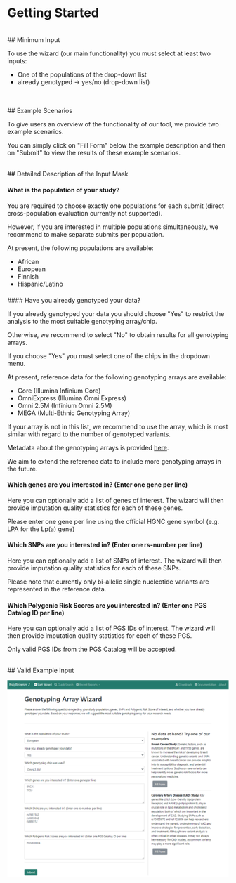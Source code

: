 # Getting Started

<br>
## Minimum Input

To use the wizard (our main functionality) you must select at least two inputs:

- One of the populations of the drop-down list
- already genotyped -> yes/no (drop-down list)
<br>
<br>
## Example Scenarios

To give users an overview of the functionality of our tool, we provide two example scenarios.

You can simply click on "Fill Form" below the example description and then on "Submit" to view the results of these example scenarios.

<br>
## Detailed Description of the Input Mask  
<p style="margin-bottom: 20px;">  </p>  

#### What is the population of your study?

You are required to choose exactly one populations for each submit (direct cross-population evaluation currently not supported).

However, if you are interested in multiple populations simultaneously, we recommend to make separate submits per population.

At present, the following populations are available:

- African
- European
- Finnish
- Hispanic/Latino
<p style="margin-bottom: 20px;">  </p>  
#### Have you already genotyped your data?

If you already genotyped your data you should choose "Yes" to restrict the analysis to the most suitable genotyping array/chip.

Otherwise, we recommend to select "No" to obtain results for all genotyping arrays.

If you choose "Yes" you must select one of the chips in the dropdown menu.

At present, reference data for the following genotyping arrays are available:

- Core (Illumina Infinium Core)
- OmniExpress (Illumina Omni Express)
- Omni 2.5M (Infinium Omni 2.5M)
- MEGA (Multi-Ethnic Genotyping Array)

If your array is not in this list, we recommend to use the array, which is most similar with regard to the number of genotyped variants.

Metadata about the genotyping arrays is provided [here](./data-sources.md).

We aim to extend the reference data to include more genotyping arrays in the future.

#### Which genes are you interested in? (Enter one gene per line)

Here you can optionally add a list of genes of interest. The wizard will then provide imputation quality statistics for each of these genes.

Please enter one gene per line using the official HGNC gene symbol (e.g. LPA for the Lp(a) gene)

#### Which SNPs are you interested in? (Enter one rs-number per line)

Here you can optionally add a list of SNPs of interest. The wizard will then provide imputation quality statistics for each of these SNPs.

Please note that currently only bi-allelic single nucleotide variants are represented in the reference data.

#### Which Polygenic Risk Scores are you interested in? (Enter one PGS Catalog ID per line)

Here you can optionally add a list of PGS IDs of interest. The wizard will then provide imputation quality statistics for each of these PGS. 

Only valid PGS IDs from the PGS Catalog will be accepted.

<br>
## Valid Example Input

![](images/ex_interface.PNG)



